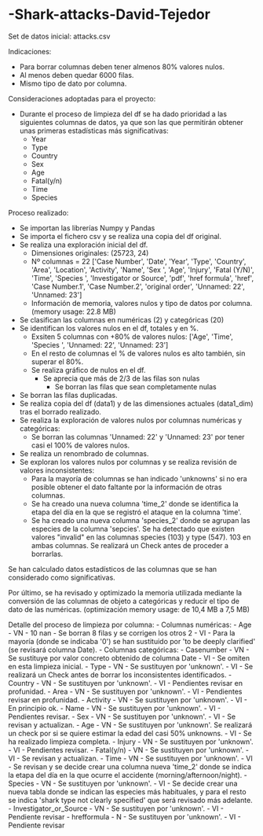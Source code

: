 # -Shark-attacks-David-Tejedor

Set de datos inicial: attacks.csv

Indicaciones:
- Para borrar columnas deben tener almenos 80% valores nulos.
- Al menos deben quedar 6000 filas.
- Mismo tipo de dato por columna.

Consideraciones adoptadas para el proyecto:
- Durante el proceso de limpieza del df se ha dado prioridad a las siguientes columnas de datos, ya que son las que permitirán obtener unas primeras estadísticas más significativas:
    - Year
    - Type
    - Country
    - Sex
    - Age
    - Fatal(y/n)
    - Time
    - Species

Proceso realizado:
- Se importan las librerías Numpy y Pandas
- Se importa el fichero csv y se realiza una copia del df original.
- Se realiza una exploración inicial del df.
    - Dimensiones originales: (25723, 24)
    - Nº columnas = 22 ['Case Number', 'Date', 'Year', 'Type', 'Country', 'Area', 'Location',
       'Activity', 'Name', 'Sex ', 'Age', 'Injury', 'Fatal (Y/N)', 'Time',
       'Species ', 'Investigator or Source', 'pdf', 'href formula', 'href',
       'Case Number.1', 'Case Number.2', 'original order', 'Unnamed: 22',
       'Unnamed: 23']
    - Información de memoria, valores nulos y tipo de datos por columna. (memory usage: 22.8 MB)
- Se clasifican las columnas en numéricas (2) y categóricas (20)
- Se identifican los valores nulos en el df, totales y en %.
    - Exsiten 5 columnas con +80% de valores nulos: ['Age', 'Time', 'Species ', 'Unnamed: 22', 'Unnamed: 23']
    - En el resto de columnas el % de valores nulos es alto también, sin superar el 80%.
    - Se realiza gráfico de nulos en el df.
        - Se aprecia que más de 2/3 de las filas son nulas
            - Se borran las filas que sean completamente nulas
- Se borran las filas duplicadas.
- Se realiza copia del df (data1) y de las dimensiones actuales (data1_dim) tras el borrado realizado. 
- Se realiza la exploración de valores nulos por columnas numéricas y categóricas:
    - Se borran las columnas 'Unnamed: 22' y 'Unnamed: 23' por tener casi el 100% de valores nulos.
- Se realiza un renombrado de columnas.
- Se exploran los valores nulos por columnas y se realiza revisión de valores inconsistentes:
    - Para la mayoría de columnas se han indicado 'unknowns' si no era posible obtener el dato faltante por la información de otras columnas.
    - Se ha creado una nueva columna 'time_2' donde se identifica la etapa del día en la que se registró el ataque en la columna 'time'.
    - Se ha creado una nueva columna 'species_2' donde se agrupan las especies de la columna 'sepcies'.
Se ha detectado que existen valores "invalid" en las columnas species (103) y type (547). 103 en ambas columnas. Se realizará un Check antes de proceder a borrarlas.

Se han calculado datos estadísticos de las columnas que se han considerado como significativas.

Por último, se ha revisado y optimizado la memoria utilizada mediante la conversión de las columnas de objeto a categóricas y reducir el tipo de dato de las numéricas. (optimización memory usage: de 10,4 MB a 7,5 MB)


    
Detalle del proceso de limpieza por columna: 
    - Columnas numéricas:
    - Age - VN - 10 nan - Se borran 8 filas y se corrigen los otros 2
          - VI - Para la mayoría (donde se indicaba '0') se han sustituido por 'to be deeply clarified' (se revisará columna Date).
    - Columnas categóricas:
    - Casenumber - VN - Se sustituye por valor concreto obtenido de columna Date
                 - VI - Se omiten en esta limpieza inicial.
    - Type - VN - Se sustituyen por 'unknown'.
           - VI - Se realizará un Check antes de borrar los inconsistentes identificados.
    - Country - VN - Se sustituyen por 'unknown'.
              - VI - Pendientes revisar en profunidad.
    - Area - VN - Se sustituyen por 'unknown'.
           - VI - Pendientes revisar en profunidad.
    - Activity - VN - Se sustituyen por 'unknown'.
               - VI - En principio ok.
    - Name - VN - Se sustituyen por 'unknown'. 
           - VI - Pendientes revisar.
    - Sex - VN - Se sustituyen por 'unknown'.
          - VI - Se revisan y actualizan.
    - Age - VN - Se sustituyen por 'unknown'. Se realizará un check por si se quiere estimar la edad del casi 50% unknowns.
          - VI - Se ha realizado limpieza completa.
    - Injury - VN - Se sustituyen por 'unknown'. 
             - VI - Pendientes revisar.
    - Fatal(y/n) - VN - Se sustituyen por 'unknown'.
                 - VI - Se revisan y actualizan.
    - Time - VN - Se sustituyen por 'unknown'.
           - VI - Se revisan y se decide crear una columna nueva 'time_2' donde se indica la etapa del día en la que ocurre el accidente (morning/afternoon/night).
    - Species - VN - Se sustituyen por 'unknown'.
              - VI - Se decide crear una nueva tabla donde se indican las especies más habituales, y para el resto se indica 'shark type not clearly specified' que será revisado más adelante.
    - Investigator_or_Source - VN - Se sustituyen por 'unknown'.
                             - VI - Pendiente revisar
    - hrefformula - N - Se sustituyen por 'unknown'.
                  - VI - Pendiente revisar   

